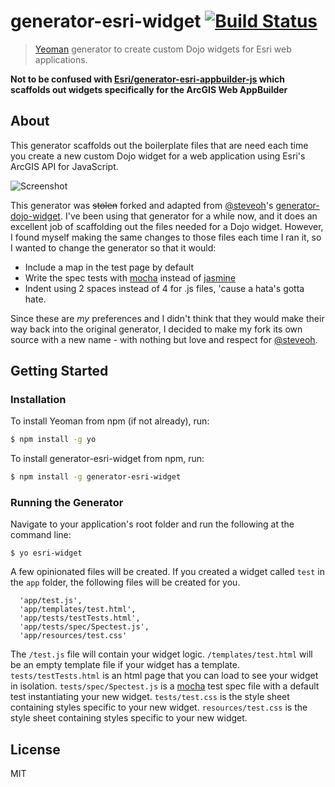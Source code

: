 # generator-esri-widget [![Build Status](https://secure.travis-ci.org/tomwayson/generator-esri-widget.png?branch=master)](https://travis-ci.org/tomwayson/generator-esri-widget)

> [Yeoman](http://yeoman.io) generator to create custom Dojo widgets for Esri web applications.

**Not to be confused with [Esri/generator-esri-appbuilder-js](http://github.com/Esri/generator-esri-appbuilder-js) which scaffolds out widgets specifically for the ArcGIS Web AppBuilder**

## About

This generator scaffolds out the boilerplate files that are need each time you create a new custom Dojo widget for a web application using Esri's ArcGIS API for JavaScript.

![Screenshot](https://raw.githubusercontent.com/tomwayson/generator-esri-widget/master/docs/images/yo-esri-widget.png)

This generator was <del>stolen</del> forked and adapted from [@steveoh](https://github.com/steveoh)'s [generator-dojo-widget](https://github.com/steveoh/generator-dojo-widget). I've been using that generator for a while now, and it does an excellent job of scaffolding out the files needed for a Dojo widget. However, I found myself making the same changes to those files each time I ran it, so I wanted to change the generator so that it would:

* Include a map in the test page by default
* Write the spec tests with [mocha](https://github.com/mochajs/mocha) instead of [jasmine](http://jasmine.github.io/)
* Indent using 2 spaces instead of 4 for .js files, 'cause a hata's gotta hate.

Since these are *my* preferences and I didn't think that they would make their way back into the original generator, I decided to make my fork its own source with a new name - with nothing but love and respect for [@steveoh](https://github.com/steveoh).

## Getting Started

### Installation

To install Yeoman from npm (if not already), run:

```bash
$ npm install -g yo
```

To install generator-esri-widget from npm, run:

```bash
$ npm install -g generator-esri-widget
```

### Running the Generator

Navigate to your application's root folder and run the following at the command line:

```
$ yo esri-widget
```

A few opinionated files will be created. If you created a widget called `test` in the `app` folder, the following files will be created for you.

      'app/test.js',
      'app/templates/test.html',
      'app/tests/testTests.html',
      'app/tests/spec/Spectest.js',
      'app/resources/test.css'

The `/test.js` file will contain your widget logic.
`/templates/test.html` will be an empty template file if your widget has a template.
`tests/testTests.html` is an html page that you can load to see your widget in isolation.
`tests/spec/Spectest.js` is a [mocha](https://github.com/mochajs/mocha) test spec file with a default test instantiating your new widget.
`tests/test.css` is the style sheet containing styles specific to your new widget.
`resources/test.css` is the style sheet containing styles specific to your new widget.

## License

MIT
